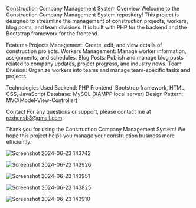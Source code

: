 Construction Company Management System
Overview
Welcome to the Construction Company Management System repository! This project is designed to streamline the management of construction projects, workers, blog posts, and team divisions. It is built with PHP for the backend and the Bootstrap framework for the frontend.

Features
Projects Management: Create, edit, and view details of construction projects.
Workers Management: Manage worker information, assignments, and schedules.
Blog Posts: Publish and manage blog posts related to company updates, project progress, and industry news.
Team Division: Organize workers into teams and manage team-specific tasks and projects.

Technologies Used
Backend: PHP
Frontend: Bootstrap framework, HTML, CSS, JavaScript
Database: MySQL (XAMPP local server)
Design Pattern: MVC(Model-View-Controller)

Contact
For any questions or support, please contact me at rexhensb3@gmail.com.

Thank you for using the Construction Company Management System! We hope this project helps you manage your construction business more efficiently.

![Screenshot 2024-06-23 143742](https://github.com/rexhens/Construction_Company/assets/121065866/9ff545b0-80b3-43ba-9740-844538e5bb61)

![Screenshot 2024-06-23 143926](https://github.com/rexhens/Construction_Company/assets/121065866/550fc3e4-c85d-4eff-ac3f-a8f83b313c84)

![Screenshot 2024-06-23 143951](https://github.com/rexhens/Construction_Company/assets/121065866/254f448b-a7e7-41ed-a233-80c53c8661d7)

![Screenshot 2024-06-23 143825](https://github.com/rexhens/Construction_Company/assets/121065866/f95e961c-038e-4deb-b588-034d2fd824df)

![Screenshot 2024-06-23 143910](https://github.com/rexhens/Construction_Company/assets/121065866/acdafaba-9c3f-4007-8a08-f46edbd29fd5)

